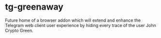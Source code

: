 # tg-greenaway
Future home of a browser addon which will extend and enhance the Telegram web client user experience by hiding every trace of the user John Crypto Green. 
